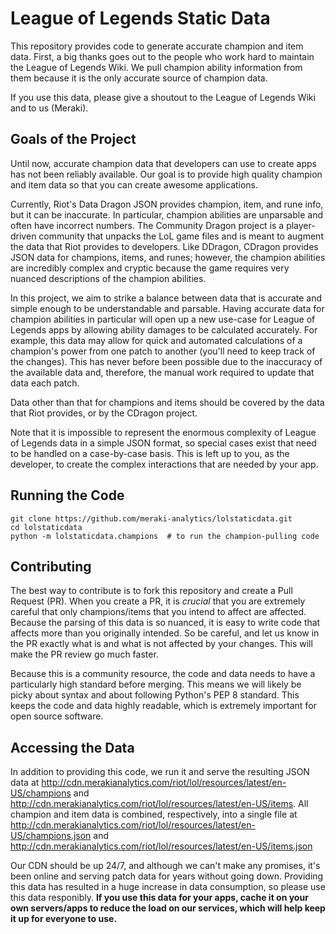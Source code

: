 # League of Legends Static Data

This repository provides code to generate accurate champion and item data. First, a big thanks goes out to the people who work hard to maintain the League of Legends Wiki. We pull champion ability information from them because it is the only accurate source of champion data.

If you use this data, please give a shoutout to the League of Legends Wiki and to us (Meraki).

## Goals of the Project

Until now, accurate champion data that developers can use to create apps has not been reliably available. Our goal is to provide high quality champion and item data so that you can create awesome applications.

Currently, Riot's Data Dragon JSON provides champion, item, and rune info, but it can be inaccurate. In particular, champion abilities are unparsable and often have incorrect numbers. The Community Dragon project is a player-driven community that unpacks the LoL game files and is meant to augment the data that Riot provides to developers. Like DDragon, CDragon provides JSON data for champions, items, and runes; however, the champion abilities are incredibly complex and cryptic because the game requires very nuanced descriptions of the champion abilities.

In this project, we aim to strike a balance between data that is accurate and simple enough to be understandable and parsable. Having accurate data for champion abilities in particular will open up a new use-case for League of Legends apps by allowing ability damages to be calculated accurately. For example, this data may allow for quick and automated calculations of a champion's power from one patch to another (you'll need to keep track of the changes). This has never before been possible due to the inaccuracy of the available data and, therefore, the manual work required to update that data each patch.

Data other than that for champions and items should be covered by the data that Riot provides, or by the CDragon project.

Note that it is impossible to represent the enormous complexity of League of Legends data in a simple JSON format, so special cases exist that need to be handled on a case-by-case basis. This is left up to you, as the developer, to create the complex interactions that are needed by your app.

## Running the Code

```
git clone https://github.com/meraki-analytics/lolstaticdata.git
cd lolstaticdata
python -m lolstaticdata.champions  # to run the champion-pulling code
```

## Contributing

The best way to contribute is to fork this repository and create a Pull Request (PR). When you create a PR, it is _crucial_ that you are extremely careful that only champions/items that you intend to affect are affected. Because the parsing of this data is so nuanced, it is easy to write code that affects more than you originally intended. So be careful, and let us know in the PR exactly what is and what is not affected by your changes. This will make the PR review go much faster.

Because this is a community resource, the code and data needs to have a particularly high standard before merging. This means we will likely be picky about syntax and about following Python's PEP 8 standard. This keeps the code and data highly readable, which is extremely important for open source software.

## Accessing the Data

In addition to providing this code, we run it and serve the resulting JSON data at http://cdn.merakianalytics.com/riot/lol/resources/latest/en-US/champions and http://cdn.merakianalytics.com/riot/lol/resources/latest/en-US/items. All champion and item data is combined, respectively, into a single file at http://cdn.merakianalytics.com/riot/lol/resources/latest/en-US/champions.json and http://cdn.merakianalytics.com/riot/lol/resources/latest/en-US/items.json

Our CDN should be up 24/7, and although we can't make any promises, it's been online and serving patch data for years without going down. Providing this data has resulted in a huge increase in data consumption, so please use this data responibly. **If you use this data for your apps, cache it on your own servers/apps to reduce the load on our services, which will help keep it up for everyone to use.**
